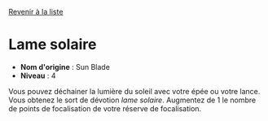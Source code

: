 [Revenir à la liste](list.md)

# Lame solaire

 * **Nom d'origine** : Sun Blade
 * **Niveau** : 4


<p><span id="ctl00_MainContent_DetailedOutput">Vous pouvez déchainer la lumière du soleil avec votre épée ou votre lance. Vous obtenez le sort de dévotion <em>lame solaire</em>. Augmentez de 1 le nombre de points de focalisation de votre réserve de focalisation.</span></p>